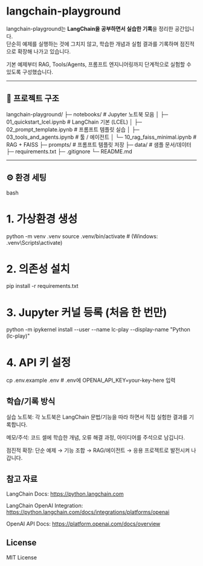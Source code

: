 # langchain-playground

langchain-playground는 **LangChain을 공부하면서 실습한 기록**을 정리한 공간입니다.  
단순히 예제를 실행하는 것에 그치지 않고, 학습한 개념과 실험 결과를 기록하며 점진적으로 확장해 나가고 있습니다.  

기본 예제부터 RAG, Tools/Agents, 프롬프트 엔지니어링까지 단계적으로 실험할 수 있도록 구성했습니다.  


---

## 📂 프로젝트 구조
langchain-playground/
├─ notebooks/ # Jupyter 노트북 모음
│ ├─ 01_quickstart_lcel.ipynb # LangChain 기본 (LCEL)
│ ├─ 02_prompt_template.ipynb # 프롬프트 템플릿 실습
│ ├─ 03_tools_and_agents.ipynb # 툴 / 에이전트
│ └─ 10_rag_faiss_minimal.ipynb # RAG + FAISS
├─ prompts/ # 프롬프트 템플릿 저장
├─ data/ # 샘플 문서/데이터
├─ requirements.txt
├─ .gitignore
└─ README.md


---

## ⚙️ 환경 세팅
bash
# 1. 가상환경 생성
python -m venv .venv
source .venv/bin/activate   # (Windows: .venv\Scripts\activate)

# 2. 의존성 설치
pip install -r requirements.txt

# 3. Jupyter 커널 등록 (처음 한 번만)
python -m ipykernel install --user --name lc-play --display-name "Python (lc-play)"

# 4. API 키 설정
cp .env.example .env   # .env에 OPENAI_API_KEY=your-key-here 입력

## 학습/기록 방식

실습 노트북: 각 노트북은 LangChain 문법/기능을 따라 하면서 직접 실험한 결과를 기록합니다.

메모/주석: 코드 셀에 학습한 개념, 오류 해결 과정, 아이디어를 주석으로 남깁니다.

점진적 확장: 단순 예제 → 기능 조합 → RAG/에이전트 → 응용 프로젝트로 발전시켜 나갑니다.

## 참고 자료

LangChain Docs: https://python.langchain.com

LangChain OpenAI Integration: https://python.langchain.com/docs/integrations/platforms/openai

OpenAI API Docs: https://platform.openai.com/docs/overview

## License
MIT License
